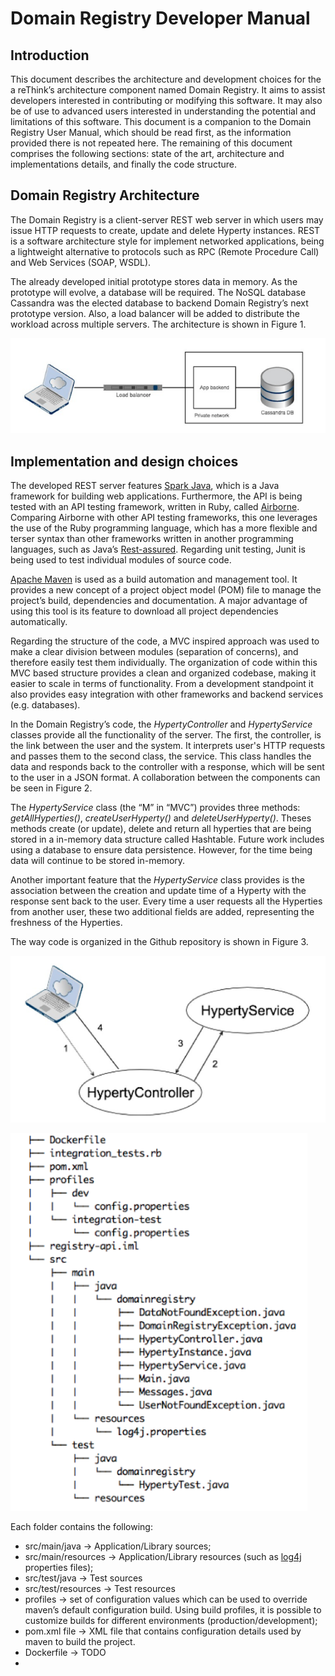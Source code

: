 # Domain Registry Developer Manual

## Introduction 

This document describes the architecture and development choices for the a reThink’s architecture component named Domain Registry. It aims to assist developers interested in contributing or modifying this software. It may also be of use to advanced users interested in understanding the potential and limitations of this software.
This document is a companion to the Domain Registry User Manual, which should be read first, as the information provided there is not repeated here.
The remaining of this document comprises the following sections: state of the art, architecture and implementations details, and finally the code structure.

## Domain Registry Architecture

The Domain Registry is a client-server REST web server in which users may issue HTTP requests to create, update and delete Hyperty instances. REST is a software architecture style for implement networked applications, being a l​ightweight alternative to protocols such as RPC (Remote Procedure Call) and Web Services (SOAP, WSDL).

The already developed initial prototype stores data in memory. As the prototype will evolve, a database will be required. The NoSQL database Cassandra was the elected database to backend Domain Registry’s next prototype version. Also, a load balancer will be added to distribute the workload a​cross multiple servers. The architecture is shown in Figure 1.

![Domain Registry Architecture](architecture.png)

## Implementation and design choices

The developed REST server features [Spark Java](http://sparkjava.com), which is a Java framework for building web applications. Furthermore, the API is being tested with an API testing framework, written in Ruby, called [Airborne](https://github.com/brooklynDev/airborne). Comparing Airborne with other API testing frameworks, this one leverages the use of the Ruby programming language, which has a m​ore flexible and terser syntax than other frameworks written in another programming languages, such as Java’s [Rest-assured](https://github.com/jayway/rest-assured). Regarding unit testing, Junit is being used to test individual modules of source code.

[Apache Maven](https://maven.apache.org) is used as a build automation and management tool. It provides a
new concept of a project object model (POM) file to manage the project’s build, dependencies and documentation. A major advantage of using this tool is its feature to download all project dependencies automatically.

Regarding the structure of the code, a MVC inspired approach was used to make a clear division between modules (separation of concerns), and therefore easily test them individually. The organization of code within this MVC based structure provides a clean and organized codebase, making it easier to scale in terms of functionality. From a development standpoint it also provides easy integration with other frameworks and backend services (e.g. databases).

In the Domain Registry’s code, the _HypertyController_ and _HypertyService_ classes provide all the functionality of the server. The first, the controller, is the link between the user and the system. It interprets user's HTTP requests and passes them to the second class, the service. This class handles the data and responds back to the controller with a response, which will be sent to the user in a JSON format. A collaboration between the components can be seen in Figure 2.

The _HypertyService_ class (the “M” in “MVC”) provides three methods: _getAllHyperties()_, _createUserHyperty()_ and _deleteUserHyperty()_. Theses methods create (or update), delete and return all hyperties that are being stored in a in-memory data structure called Hashtable. Future work includes using a database to ensure data persistence. However, for the time being data will continue to be stored in-memory.

Another important feature that the _HypertyService_ class provides is the association between the creation and update time of a Hyperty with the response sent back to the user. Every time a user requests all the Hyperties from another user, these two additional fields are added, representing the freshness of the Hyperties.

The way code is organized in the Github repository is shown in Figure 3.

![Domain Registry Architecture pattern](architecture_pattern.png)

![Code structure](source_code_tree.png)

Each folder contains the following:

* src/main/java -> Application/Library sources;
* src/main/resources -> Application/Library resources (such as [log4j](http://logging.apache.org/log4j/2.x)
properties files);
* src/test/java -> Test sources
* src/test/resources -> Test resources
* profiles -> set of configuration values which can be used to override maven’s
default configuration build. Using build profiles, it is possible to customize
builds for different environments (production/development);
* pom.xml file -> XML file that contains configuration details used by maven to
build the project.
* Dockerfile -> TODO
*

